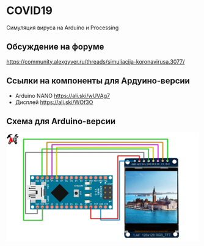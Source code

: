 # COVID19
Симуляция вируса на Arduino и Processing

## Обсуждение на форуме
https://community.alexgyver.ru/threads/simuljacija-koronavirusa.3077/

## Ссылки на компоненты для Ардуино-версии
- Arduino NANO https://ali.ski/wUVAg7
- Дисплей https://ali.ski/WOf3O

## Схема для Arduino-версии
![SCHEME](https://github.com/AlexGyver/COVID19/blob/master/Arduino/schemes/scheme.jpg)
